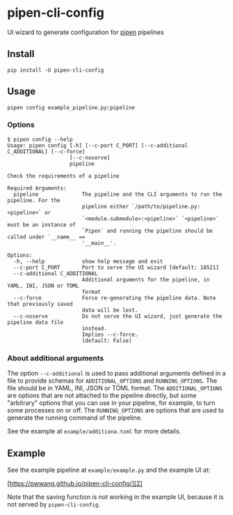 # pipen-cli-config

UI wizard to generate configuration for [pipen][1] pipelines

## Install

```shell
pip install -U pipen-cli-config
```

## Usage

```shell
pipen config example_pipeline.py:pipeline
```

### Options

```shell
$ pipen config --help
Usage: pipen config [-h] [--c-port C_PORT] [--c-additional C_ADDITIONAL] [--c-force]
                    [--c-noserve]
                    pipeline

Check the requirements of a pipeline

Required Arguments:
  pipeline              The pipeline and the CLI arguments to run the pipeline. For the
                        pipeline either `/path/to/pipeline.py:<pipeline>` or
                        `<module.submodule>:<pipeline>` `<pipeline>` must be an instance of
                        `Pipen` and running the pipeline should be called under `__name__ ==
                        '__main__'.

Options:
  -h, --help            show help message and exit
  --c-port C_PORT       Port to serve the UI wizard [default: 18521]
  --c-additional C_ADDITIONAL
                        Additional arguments for the pipeline, in YAML, INI, JSON or TOML
                        format
  --c-force             Force re-generating the pipeline data. Note that previously saved
                        data will be lost.
  --c-noserve           Do not serve the UI wizard, just generate the pipeline data file
                        instead.
                        Implies --c-force.
                        [default: False]
```

### About additional arguments

The option `--c-additional` is used to pass additional arguments defined in a file to provide schemas for  `ADDITIONAL_OPTIONS` and `RUNNING_OPTIONS`. The file should be in YAML, INI, JSON or TOML format. The `ADDITIONAL_OPTIONS` are options that are not attached to the pipeline directly, but some "arbitrary" options that you can use in your pipeline, for example, to turn some processes on or off. The `RUNNING_OPTIONS` are options that are used to generate the running command of the pipeline.

See the example at `example/additiona.toml` for more details.

## Example

See the example pipeline at `example/example.py` and the example UI at:

[https://pwwang.github.io/pipen-cli-config/][2]

Note that the saving function is not working in the example UI, because it is not served by `pipen-cli-config`.

[1]: https://github.com/pwwang/pipen
[2]: https://pwwang.github.io/pipen-cli-config/
